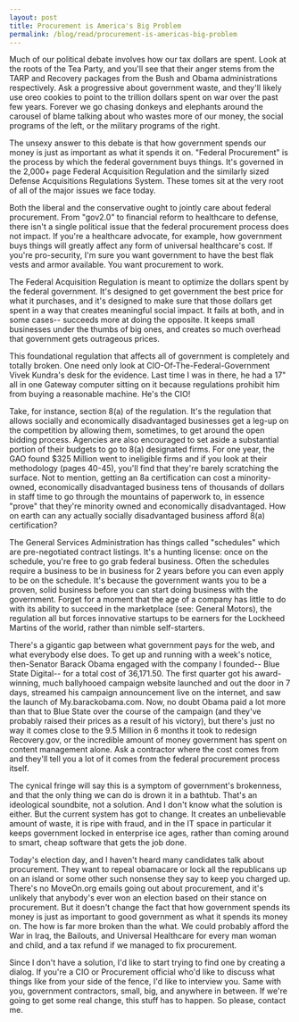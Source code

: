 ```yaml
---
layout: post
title: Procurement is America's Big Problem
permalink: /blog/read/procurement-is-americas-big-problem
---
```

Much of our political debate involves how our tax dollars are spent. Look at the roots of the Tea Party, and you'll see that their anger stems from the TARP and Recovery packages from the Bush and Obama administrations respectively. Ask a progressive about government waste, and they'll likely use oreo cookies to point to the trillion dollars spent on war over the past few years. Forever we go chasing donkeys and elephants around the carousel of blame talking about who wastes more of our money, the social programs of the left, or the military programs of the right.

The unsexy answer to this debate is that how government spends our money is just as important as what it spends it on. "Federal Procurement" is the process by which the federal government buys things. It's governed in the 2,000+ page Federal Acquisition Regulation and the similarly sized Defense Acquisitions Regulations System. These tomes sit at the very root of all of the major issues we face today.

Both the liberal and the conservative ought to jointly care about federal procurement. From "gov2.0" to financial reform to healthcare to defense, there isn't a single political issue that the federal procurement process does not impact. If you're a healthcare advocate, for example, how government buys things will greatly affect any form of universal healthcare's cost. If you're pro-security, I'm sure you want government to have the best flak vests and armor available. You want procurement to work.

The Federal Acquisition Regulation is meant to optimize the dollars spent by the federal government. It's designed to get government the best price for what it purchases, and it's designed to make sure that those dollars get spent in a way that creates meaningful social impact. It fails at both, and in some cases-- succeeds more at doing the opposite. It keeps small businesses under the thumbs of big ones, and creates so much overhead that government gets outrageous prices.

This foundational regulation that affects all of government is completely and totally broken. One need only look at CIO-Of-The-Federal-Government Vivek Kundra's desk for the evidence. Last time I was in there, he had a 17" all in one Gateway computer sitting on it because regulations prohibit him from buying a reasonable machine. He's the CIO!

Take, for instance, section 8(a) of the regulation. It's the regulation that allows socially and economically disadvantaged businesses get a leg-up on the competition by allowing them, sometimes, to get around the open bidding process. Agencies are also encouraged to set aside a substantial portion of their budgets to go to 8(a) designated firms. For one year, the GAO found $325 Million went to ineligible firms and if you look at their methodology (pages 40-45), you'll find that they're barely scratching the surface. Not to mention, getting an 8a certification can cost a minority-owned, economically disadvantaged business tens of thousands of dollars in staff time to go through the mountains of paperwork to, in essence "prove" that they're minority owned and economically disadvantaged. How on earth can any actually socially disadvantaged business afford 8(a) certification?

The General Services Administration has things called "schedules" which are pre-negotiated contract listings. It's a hunting license: once on the schedule, you're free to go grab federal business. Often the schedules require a business to be in business for 2 years before you can even apply to be on the schedule. It's because the government wants you to be a proven, solid business before you can start doing business with the government. Forget for a moment that the age of a company has little to do with its ability to succeed in the marketplace (see: General Motors), the regulation all but forces innovative startups to be earners for the Lockheed Martins of the world, rather than nimble self-starters.

There's a gigantic gap between what government pays for the web, and what everybody else does. To get up and running with a week's notice, then-Senator Barack Obama engaged with the company I founded-- Blue State Digital-- for a total cost of 36,171.50. The first quarter got his award-winning, much ballyhooed campaign website launched and out the door in 7 days, streamed his campaign announcement live on the internet, and saw the launch of My.barackobama.com. Now, no doubt Obama paid a lot more than that to Blue State over the course of the campaign (and they've probably raised their prices as a result of his victory), but there's just no way it comes close to the 9.5 Million in 6 months it took to redesign Recovery.gov, or the incredible amount of money government has spent on content management alone. Ask a contractor where the cost comes from and they'll tell you a lot of it comes from the federal procurement process itself.

The cynical fringe will say this is a symptom of government's brokenness, and that the only thing we can do is drown it in a bathtub. That's an ideological soundbite, not a solution. And I don't know what the solution is either. But the current system has got to change. It creates an unbelievable amount of waste, it is ripe with fraud, and in the IT space in particular it keeps government locked in enterprise ice ages, rather than coming around to smart, cheap software that gets the job done.

Today's election day, and I haven't heard many candidates talk about procurement. They want to repeal obamacare or lock all the republicans up on an island or some other such nonsense they say to keep you charged up. There's no MoveOn.org emails going out about procurement, and it's unlikely that anybody's ever won an election based on their stance on procurement. But it doesn't change the fact that how government spends its money is just as important to good government as what it spends its money on. The how is far more broken than the what. We could probably afford the War in Iraq, the Bailouts, and Universal Healthcare for every man woman and child, and a tax refund if we managed to fix procurement.

Since I don't have a solution, I'd like to start trying to find one by creating a dialog. If you're a CIO or Procurement official who'd like to discuss what things like from your side of the fence, I'd like to interview you. Same with you, government contractors, small, big, and anywhere in between. If we're going to get some real change, this stuff has to happen. So please, contact me.
